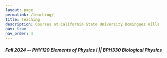 ```yaml
---
layout: page
permalink: /teaching/
title: Teaching
description: Courses at California State University Dominguez Hills
nav: true
nav_order: 4
---
```


##### **Fall 2024** -- PHY120 *Elements of Physics I* ||  BPH330 *Biological Physics*
